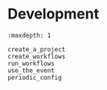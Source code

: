 # Development

```{toctree}
:maxdepth: 1

create_a_project
create_workflows
run_workflows
use_the_event
periodic_config
```